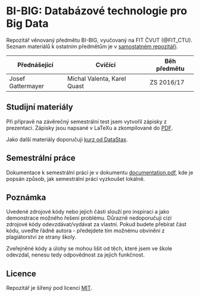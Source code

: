 # BI-BIG: Databázové technologie pro Big Data

Repozitář věnovaný předmětu BI-BIG, vyučovaný na FIT ČVUT (@FIT_CTU).
Seznam materiálů k ostatním předmětům je v [samostatném repozitáři](https://github.com/josefdolezal/fit-cvut).

| Přednášející      | Cvičící                     | Běh předmětu |
|-------------------|-----------------------------|--------------|
| Josef Gattermayer | Michal Valenta, Karel Quast | ZS 2016/17   |

## Studijní materiály
Při přípravě na závěrečný semestrální test jsem vytvořil zápisky z prezentací.
Zápisky jsou napsané v LaTeXu a zkompilované do [PDF](notes.pdf).

Jako další materiály doporučuji [kurz od DataStax](https://academy.datastax.com/resources/ds201-foundations-apache-cassandra).

## Semestrální práce
Dokumentace k semestrální práci je v dokumentu [documentation.pdf](documentation.pdf), kde je
popsán způsob, jak semestrální práci vyzkoušet lokálně.

## Poznámka
Uvedené zdrojové kódy nebo jejich části slouží pro inspiraci a jako demonstrace
možného řešení problému. Důrazně nedoporučuji cizí zdrojové kódy odevzdávat/vydávat za vlastní. Pokud budete přebírat část kódu, uveďte řádně autora - předejdete tím možnému obvinění z plagiátorství ze strany školy.

Zveřejněné kódy a úlohy se mohou lišit od těch, které jsem ve škole odevzdal, nenesu tedy odpovědnost za jejich funkčnost.

## Licence
Repozitář je šířený pod licencí [MIT](LICENSE).

